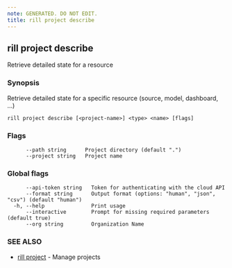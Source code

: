 ```yaml
---
note: GENERATED. DO NOT EDIT.
title: rill project describe
---
```

## rill project describe

Retrieve detailed state for a resource

### Synopsis

Retrieve detailed state for a specific resource (source, model, dashboard, ...)

```
rill project describe [<project-name>] <type> <name> [flags]
```

### Flags

```
      --path string      Project directory (default ".")
      --project string   Project name
```

### Global flags

```
      --api-token string   Token for authenticating with the cloud API
      --format string      Output format (options: "human", "json", "csv") (default "human")
  -h, --help               Print usage
      --interactive        Prompt for missing required parameters (default true)
      --org string         Organization Name
```

### SEE ALSO

* [rill project](project.md)	 - Manage projects

